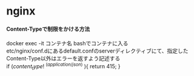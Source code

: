 # nginx  

#### Content-Typeで制限をかける方法  
docker exec -it コンテナ名 bashでコンテナに入る  
etc/nginx/conf.dにあるdefault.confのserverディレクティブにて、指定したContent-Type以外はエラーを返すよう記述する  
if ($content_type !~ ^(application/json)$ ){
    return 415;
}